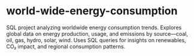 # world-wide-energy-consumption
SQL project analyzing worldwide energy consumption trends. Explores global data on energy production, usage, and emissions by source—coal, oil, gas, hydro, solar, wind. Uses SQL queries for insights on renewables, CO₂ impact, and regional consumption patterns.
